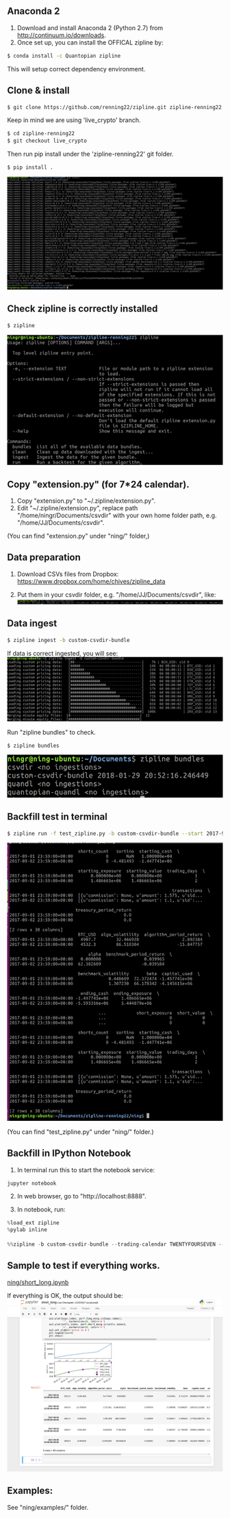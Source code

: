 ## Anaconda 2
1. Download and install Anaconda 2 (Python 2.7) from http://continuum.io/downloads.
2. Once set up, you can install the OFFICAL zipline by:

```bash
$ conda install -c Quantopian zipline
```
This will setup correct dependency environment.


## Clone & install
```bash
$ git clone https://github.com/renning22/zipline.git zipline-renning22
```

Keep in mind we are using 'live_crypto' branch.
```bash
$ cd zipline-renning22
$ git checkout live_crypto
```

Then run pip install under the 'zipline-renning22' git folder.
```bash
$ pip install .
```
![alt text](ning/screenshot_6.png)

## Check zipline is correctly installed
```bash
$ zipline
```
![alt text](ning/screenshot_7.png)

## Copy "extension.py" (for 7*24 calendar).
1. Copy "extension.py" to "~/.zipline/extension.py".
2. Edit "~/.zipline/extension.py", replace path "/home/ningr/Documents/csvdir" with your own home folder path, e.g. "/home/JJ/Documents/csvdir".

(You can find "extension.py" under "ning/" folder,)

## Data preparation
1. Download CSVs files from Dropbox:
https://www.dropbox.com/home/chives/zipline_data

2. Put them in your csvdir folder, e.g. "/home/JJ/Documents/csvdir", like:
![alt text](ning/screenshot_2.png)


## Data ingest
```bash
$ zipline ingest -b custom-csvdir-bundle
```
If data is correct ingested, you will see:
![alt text](ning/screenshot_1.png)

Run "zipline bundles" to check.
```bash
$ zipline bundles
```
![alt text](ning/screenshot_4.png)


## Backfill test in terminal
```bash
$ zipline run -f test_zipline.py -b custom-csvdir-bundle --start 2017-9-1 --end 2017-9-2 --trading-calendar TWENTYFOURSEVEN --data-frequency minute
```
![alt text](ning/screenshot_5.png)

(You can find "test_zipline.py" under "ning/" folder.)

## Backfill in IPython Notebook
1. In terminal run this to start the notebook service:
```
jupyter notebook
```

2. In web browser, go to "http://localhost:8888".

3. In notebook, run:

```python
%load_ext zipline
%pylab inline

%%zipline -b custom-csvdir-bundle --trading-calendar TWENTYFOURSEVEN --data-frequency minute --start 2017-9-1 --end 2017-9-2 --capital-base 10000 -o short_long_btc.pickle
```

## Sample to test if everything works.

[ning/short_long.ipynb]()

If everything is OK, the output should be:
![alt text](ning/screenshot_3.png)


## Examples:
See "ning/examples/" folder.
